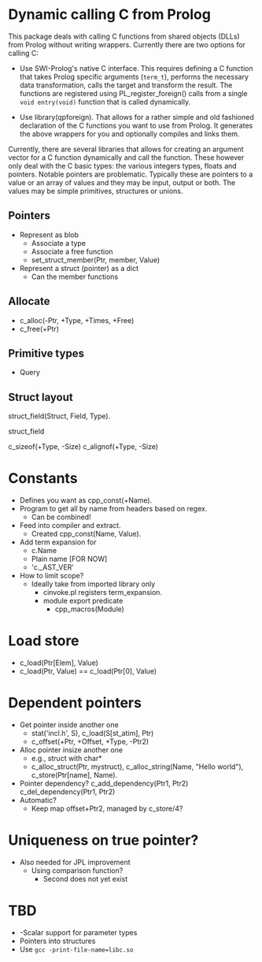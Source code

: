 # Dynamic calling C from Prolog

This package deals with calling C   functions from shared objects (DLLs)
from Prolog without writing wrappers. Currently   there  are two options
for calling C:

  - Use SWI-Prolog's native C interface. This requires defining
    a C function that takes Prolog specific arguments (`term_t`),
    performs the necessary data transformation, calls the target
    and transform the result.  The functions are registered using
    PL_register_foreign() calls from a single `void entry(void)`
    function that is called dynamically.

  - Use library(qpforeign).  That allows for a rather simple and
    old fashioned declaration of the C functions you want to use
    from Prolog.  It generates the above wrappers for you and
    optionally compiles and links them.

Currently, there are several  libraries  that   allows  for  creating an
argument vector for a C  function   dynamically  and  call the function.
These however only deal with the  C   basic  types: the various integers
types, floats and pointers. Notable  pointers are problematic. Typically
these are pointers to a value or  an   array  of  values and they may be
input, output or both. The values   may be simple primitives, structures
or unions.

## Pointers

  - Represent as blob
    - Associate a type
    - Associate a free function
    - set_struct_member(Ptr, member, Value)
  - Represent a struct (pointer) as a dict
    - Can the member functions

## Allocate

  - c_alloc(-Ptr, +Type, +Times, +Free)
  - c_free(+Ptr)

## Primitive types

  - Query

## Struct layout

struct_field(Struct, Field, Type).

struct_field

c_sizeof(+Type, -Size)
c_alignof(+Type, -Size)

# Constants

  - Defines you want as cpp_const(+Name).
  - Program to get all by name from headers based on regex.
    - Can be combined!
  - Feed into compiler and extract.
    - Created cpp_const(Name, Value).
  - Add term expansion for
    - c.Name
    - Plain name					[FOR NOW]
    - 'c._AST_VER'
  - How to limit scope?
    - Ideally take from imported library only
      - cinvoke.pl registers term_expansion.
      - module export predicate
        - cpp_macros(Module)

# Load store

  - c_load(Ptr[Elem], Value)
  - c_load(Ptr, Value) == c_load(Ptr[0], Value)

# Dependent pointers

  - Get pointer inside another one
    - stat('incl.h', S), c_load(S[st_atim], Ptr)
    - c_offset(+Ptr, +Offset, +Type, -Ptr2)
  - Alloc pointer insize another one
    - e.g., struct with char*
    - c_alloc_struct(Ptr, mystruct),
      c_alloc_string(Name, "Hello world"),
      c_store(Ptr[name], Name).
  - Pointer dependency?
      c_add_dependency(Ptr1, Ptr2)
      c_del_dependency(Ptr1, Ptr2)
  - Automatic?
    - Keep map offset+Ptr2, managed by c_store/4?

# Uniqueness on true pointer?

  - Also needed for JPL improvement
    - Using comparison function?
      - Second does not yet exist

# TBD

  - -Scalar support for parameter types
  - Pointers into structures
  - Use `gcc -print-file-name=libc.so`
